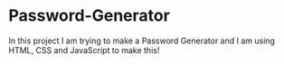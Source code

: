 # Password-Generator
In this project I am trying to make a Password Generator and I am using HTML, CSS and JavaScript to make this! 
